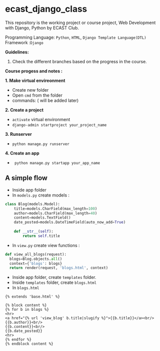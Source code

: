 # ecast_django_class
This repository is the working project or course project, Web Development with Django, Python 
by ECAST Club.

Programming Language: `Python`, `HTML`, `Django Template Language(DTL)`
Framework :`Django`

**Guidelines:**
1. Check the different branches based on the progress in the course.


**Course progess and notes :**

**1. Make virtual envireonment**
  - Create new folder
  - Open `cmd` from the folder
  - commands: ( will be added later)
  
**2. Create a project**
  - `activate` virtual environment
  - ```django-admin startproject your_project_name```

**3. Runserver**
  - ```python manage.py runserver```

**4. Create an app**
  - ``` python manage.py startapp your_app_name```

## A simple flow 
- Inside app folder
- In ```models.py``` create models : 
```python
class Blog(models.Model):
    title=models.CharField(max_length=100)
    author=models.CharField(max_length=40)
    content=models.TextField()
    date_posted=models.DateTimeField(auto_now_add=True)
    
    def __str__(self):
        return self.title 
  ```
  - In ```view.py``` create view functions :
  ```python
  def view_all_blogs(request):
    blogs=Blog.objects.all()
    context={'blogs': blogs}
    return render(request, 'blogs.html', context)
  ```
  - Inside app folder, create ```templates``` folder.
  - Inside ```templates``` folder, create ```blogs.html```
  - In ```blogs.html```
  ```django
{% extends 'base.html' %}

{% block content %}
{% for b in blogs %}
<hr>
<a href="{% url 'view_blog' b.title|slugify %}">{{b.title}}</a><br/>
{{b.author}}<br/>
{{b.content}}<br/>
{{b.date_posted}}
<hr>
{% endfor %}
{% endblock content %}
  
  ```
